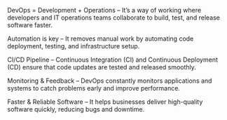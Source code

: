 DevOps = Development + Operations – It’s a way of working where developers and IT operations teams collaborate to build, test, and release software faster.

Automation is key – It removes manual work by automating code deployment, testing, and infrastructure setup.

CI/CD Pipeline – Continuous Integration (CI) and Continuous Deployment (CD) ensure that code updates are tested and released smoothly.

Monitoring & Feedback – DevOps constantly monitors applications and systems to catch problems early and improve performance.

Faster & Reliable Software – It helps businesses deliver high-quality software quickly, reducing bugs and downtime.
